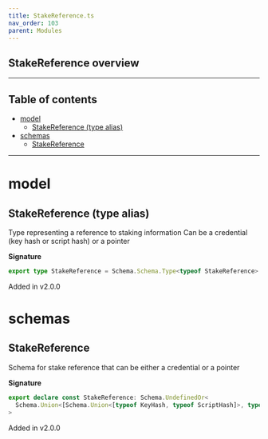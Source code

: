 ```yaml
---
title: StakeReference.ts
nav_order: 103
parent: Modules
---
```


## StakeReference overview

---

<h2 class="text-delta">Table of contents</h2>

- [model](#model)
  - [StakeReference (type alias)](#stakereference-type-alias)
- [schemas](#schemas)
  - [StakeReference](#stakereference)

---

# model

## StakeReference (type alias)

Type representing a reference to staking information
Can be a credential (key hash or script hash) or a pointer

**Signature**

```ts
export type StakeReference = Schema.Schema.Type<typeof StakeReference>
```

Added in v2.0.0

# schemas

## StakeReference

Schema for stake reference that can be either a credential or a pointer

**Signature**

```ts
export declare const StakeReference: Schema.UndefinedOr<
  Schema.Union<[Schema.Union<[typeof KeyHash, typeof ScriptHash]>, typeof Pointer.Pointer]>
>
```

Added in v2.0.0
